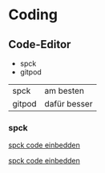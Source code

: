 # Coding

## Code-Editor
- spck
- gitpod

|        |    |
|--------|----|
| spck   |   am besten |
|gitpod| dafür besser|

### spck

[spck code einbedden](https://embed.spck.io/?files=1&preview=1 ':include :type=iframe width=100% height=400px')

[spck code einbedden](https://spck.io/ ':include :type=iframe width=100% height=400px')
